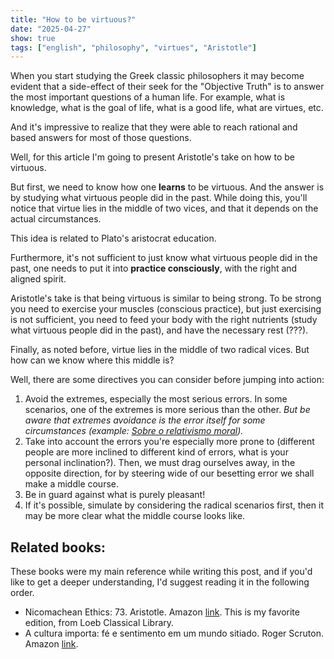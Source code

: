 ```yaml
---
title: "How to be virtuous?"
date: "2025-04-27"
show: true
tags: ["english", "philosophy", "virtues", "Aristotle"]
---
```


When you start studying the Greek classic philosophers it may become evident
that a side-effect of their seek for the "Objective Truth" is to answer the most
important questions of a human life. For example, what is knowledge, what is the
goal of life, what is a good life, what are virtues, etc.

And it's impressive to realize that they were able to reach rational and based
answers for most of those questions.

Well, for this article I'm going to present Aristotle's take on how to be
virtuous.

But first, we need to know how one **learns** to be virtuous. And the answer is
by studying what virtuous people did in the past. While doing this, you'll
notice that virtue lies in the middle of two vices, and that it depends on the
actual circumstances.

This idea is related to Plato's aristocrat education.

Furthermore, it's not sufficient to just know what virtuous people did in the
past, one needs to put it into **practice consciously**, with the right and
aligned spirit.

Aristotle's take is that being virtuous is similar to being strong. To be strong
you need to exercise your muscles (conscious practice), but just exercising is
not sufficient, you need to feed your body with the right nutrients (study what
virtuous people did in the past), and have the necessary rest (???).

Finally, as noted before, virtue lies in the middle of two radical vices. But
how can we know where this middle is?

Well, there are some directives you can consider before jumping into action:

1. Avoid the extremes, especially the most serious errors. In some scenarios,
   one of the extremes is more serious than the other. *But be aware that
   extremes avoidance is the error itself for some circumstances (example:
   [Sobre o relativismo
   moral](https://gaio.dev/posts/2024-06-18-sobre-o-relativismo-moral)).*
2. Take into account the errors you're especially more prone to (different
   people are more inclined to different kind of errors, what is your personal
   inclination?). Then, we must drag ourselves away, in the opposite direction,
   for by steering wide of our besetting error we shall make a middle course.
3. Be in guard against what is purely pleasant!
4. If it's possible, simulate by considering the radical scenarios first, then
   it may be more clear what the middle course looks like.

## Related books:

These books were my main reference while writing this post, and if you'd like to
get a deeper understanding, I'd suggest reading it in the following order.

- Nicomachean Ethics: 73. Aristotle. Amazon [link](https://a.co/d/j6kxRkd). This
  is my favorite edition, from Loeb Classical Library.
- A cultura importa: fé e sentimento em um mundo sitiado. Roger Scruton. Amazon
  [link](https://a.co/d/3dDRwsy).
